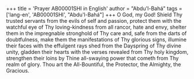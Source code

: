 +++
title = 'Prayer AB00001SHI in English'
author = "Abdu'l-Bahá"
tags = ['lang-en', 'AB00001SHI', "Abdu'l-Bahá"]
+++
O God, my God!  Shield Thy trusted servants from the evils of self and passion, protect them with the watchful eye of Thy loving-kindness from all rancor, hate and envy, shelter them in the impregnable stronghold of Thy care and, safe from the darts of doubtfulness, make them the manifestations of Thy glorious signs, illumine their faces with the effulgent rays shed from the Dayspring of Thy divine unity, gladden their hearts with the verses revealed from Thy holy kingdom, strengthen their loins by Thine all-swaying power that cometh from Thy realm of glory.  Thou art the All-Bountiful, the Protector, the Almighty, the Gracious.
